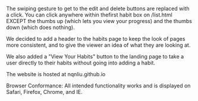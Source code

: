 The swiping gesture to get to the edit and delete buttons are replaced with a click. You can click anywhere within thefirst habit box on /list.html EXCEPT the thumbs up (which lets you view your progress) and the thumbs down (which does nothing).   

We decided to add a header to the habits page to keep the look of pages more consistent, and to give the viewer an idea of what they are looking at.

We also added a "View Your Habits" button to the landing page to take a user directly to their habits without going into adding a habit.

The website is hosted at nqnliu.github.io

Browser Conformance:
All intended functionality works and is displayed on Safari, Firefox, Chrome, and IE.